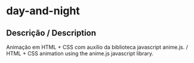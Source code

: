 # day-and-night

## Descrição / Description
Animação em HTML + CSS com auxílio da biblioteca javascript anime.js. 
/ HTML + CSS animation using the anime.js javascript library.

